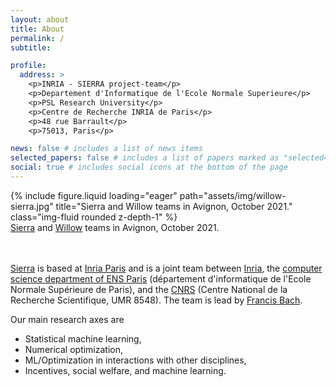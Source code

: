 ```yaml
---
layout: about
title: About
permalink: /
subtitle: 

profile:
  address: >
    <p>INRIA - SIERRA project-team</p>
    <p>Departement d'Informatique de l'Ecole Normale Superieure</p>
    <p>PSL Research University</p>
    <p>Centre de Recherche INRIA de Paris</p>
    <p>48 rue Barrault</p>
    <p>75013, Paris</p>

news: false # includes a list of news items
selected_papers: false # includes a list of papers marked as "selected={true}"
social: true # includes social icons at the bottom of the page
---
```


<div class="row">
    <div class="col-sm mt-3 mt-md-0">
        {% include figure.liquid loading="eager" path="assets/img/willow-sierra.jpg" title="Sierra and Willow teams in Avignon, October 2021." class="img-fluid rounded z-depth-1" %}
    </div>
</div>
<div class="caption">
    <a href="https://www.di.ens.fr/sierra/">Sierra</a> and <a href="https://www.di.ens.fr/willow/">Willow</a> teams in Avignon, October 2021.
</div>


<br><br>[Sierra](https://www.di.ens.fr/sierra/) is based at [Inria Paris](https://www.inria.fr/en/inria-paris-centre) and is a joint team between [Inria](https://www.inria.fr/en/), the [computer science department of ENS Paris](https://www.di.ens.fr/set_english) (département d'informatique de l'Ecole Normale Supérieure de Paris), and the [CNRS](https://www.cnrs.fr/en) (Centre National de la Recherche Scientifique, UMR 8548). The team is lead by <a href="https://www.di.ens.fr/~fbach/">Francis Bach</a>.

Our main research axes are
* Statistical machine learning,
* Numerical optimization,
* ML/Optimization in interactions with other disciplines,
* Incentives, social welfare, and machine learning.
